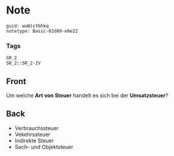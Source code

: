 # Note
```
guid: wuW)cYbhkq
notetype: Basic-02d89-e0e22
```

### Tags
```
SR_2
SR_2::SR_2-IV
```

## Front
Um welche <b>Art von Steuer</b> handelt es sich bei der
<b>Umsatzsteuer</b>?

## Back
<ul>
  <li>Verbrauchssteuer
  <li>Vekehrssteuer
  <li>Indirekte Steuer
  <li>Sach- und Objektsteuer
</ul>
